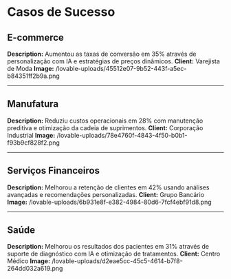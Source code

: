 # Casos de Sucesso

## E-commerce
**Description:** Aumentou as taxas de conversão em 35% através de personalização com IA e estratégias de preços dinâmicos.
**Client:** Varejista de Moda
**Image:** /lovable-uploads/45512e07-9b52-443f-a5ec-b84351ff2b9a.png

---

## Manufatura
**Description:** Reduziu custos operacionais em 28% com manutenção preditiva e otimização da cadeia de suprimentos.
**Client:** Corporação Industrial
**Image:** /lovable-uploads/78e4760f-4843-4f50-b0b1-f93b9cf828f2.png

---

## Serviços Financeiros
**Description:** Melhorou a retenção de clientes em 42% usando análises avançadas e recomendações personalizadas.
**Client:** Grupo Bancário
**Image:** /lovable-uploads/6b931e8f-e382-4984-80d6-7fcf4ebf91d8.png

---

## Saúde
**Description:** Melhorou os resultados dos pacientes em 31% através de suporte de diagnóstico com IA e otimização de tratamentos.
**Client:** Centro Médico
**Image:** /lovable-uploads/d2eae5cc-45c5-4614-b7f8-264dd032a619.png